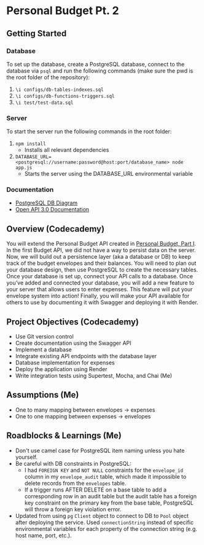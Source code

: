 # Personal Budget Pt. 2

## Getting Started
### Database
To set up the database, create a PostgreSQL database, connect to the database via `psql` and run the following commands (make sure the pwd is the root folder of the repository):
  1. `\i configs/db-tables-indexes.sql`
  2. `\i configs/db-functions-triggers.sql`
  3. `\i test/test-data.sql`
### Server
To start the server run the following commands in the root folder:
1. `npm install`
    - Installs all relevant dependencies
2. `DATABASE_URL=<postgresql://username:password@host:port/database_name> node app.js`
    - Starts the server using the DATABASE_URL environmental variable
### Documentation
- [PostgreSQL DB Diagram](https://dbdiagram.io/d/Personal-Budget-Part-2-670f078197a66db9a31ca699)
- [Open API 3.0 Documentation](./docs/api-doc.yaml)

## Overview (Codecademy)
You will extend the Personal Budget API created in [Personal Budget, Part I](https://github.com/zak-goldberg/Personal-Budget-1). In the first Budget API, we did not have a way to persist data on the server. Now, we will build out a persistence layer (aka a database or DB) to keep track of the budget envelopes and their balances. You will need to plan out your database design, then use PostgreSQL to create the necessary tables. Once your database is set up, connect your API calls to a database. Once you’ve added and connected your database, you will add a new feature to your server that allows users to enter expenses. This feature will put your envelope system into action! Finally, you will make your API available for others to use by documenting it with Swagger and deploying it with Render.

## Project Objectives (Codecademy)
- Use Git version control
- Create documentation using the Swagger API
- Implement a database
- Integrate existing API endpoints with the database layer
- Database implementation for expenses
- Deploy the application using Render
- Write integration tests using Supertest, Mocha, and Chai (Me)

## Assumptions (Me)
- One to many mapping between envelopes -> expenses
- One to one mapping between expenses -> envelopes

## Roadblocks & Learnings (Me)
- Don't use camel case for PostgreSQL item naming unless you hate yourself.
- Be careful with DB constraints in PostgreSQL:
  - I had `FOREIGN KEY` and `NOT NULL` constraints for the `envelope_id` column in my `envelope_audit` table, which made it impossible to delete records from the `envelopes` table.
  - If a trigger runs AFTER DELETE on a base table to add a corresponding row in an audit table but the audit table has a foreign key constraint on the primary key from the base table, PostgreSQL will throw a foreign key violation error.
- Updated from using `pg` `Client` object to connect to DB to `Pool` object after deploying the service. Used `connectionString` instead of specific environmental variables for each property of the connection string (e.g. host name, port, etc.).